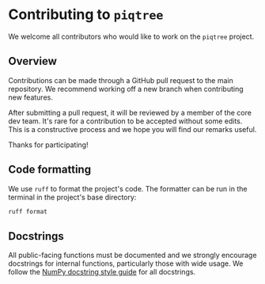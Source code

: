 # Contributing to `piqtree`

We welcome all contributors who would like to work on the `piqtree` project.

## Overview

Contributions can be made through a GitHub pull request to the main repository.
We recommend working off a new branch when contributing new features.

After submitting a pull request, it will be reviewed by a member of the core dev team.
It's rare for a contribution to be accepted without some edits.
This is a constructive process and we hope you will find our remarks useful.

Thanks for participating!

## Code formatting

We use `ruff` to format the project's code. The formatter can be run in the terminal in the project's base directory:

```bash
ruff format
```

## Docstrings

All public-facing functions must be documented and we strongly encourage docstrings for internal functions,
particularly those with wide usage. We follow the [NumPy docstring style guide](https://numpydoc.readthedocs.io/en/latest/format.html)
for all docstrings.
